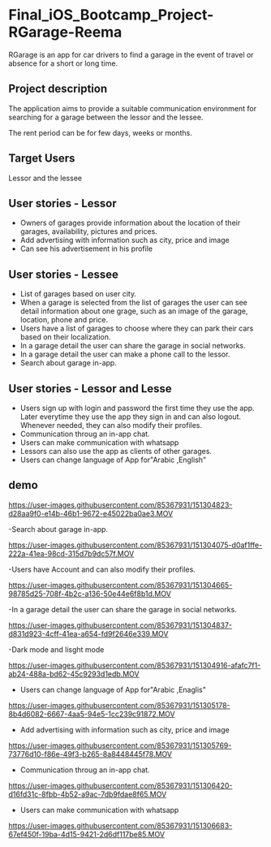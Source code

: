 # Final_iOS_Bootcamp_Project-RGarage-Reema
RGarage is an app for car drivers to find a garage in the event of travel or absence for a short or long time.

## Project description
The application aims to provide a suitable communication environment for searching for a garage between the lessor and the lessee. 

The rent period can be for few days, weeks or months.


## Target Users
Lessor and the lessee


## User stories - Lessor
   - Owners of garages provide information about the location of their garages, availability, pictures and prices.
   - Add advertising with information such as city, price and image
   - Can see his advertisement in his profile 


## User stories - Lessee
   - List of garages based on user city.
   - When a garage is selected from the list of garages the user can see detail information about one grage, such as an image of the garage, location, phone and price.
   - Users have a list of garages to choose where they can park their cars based on their localization.
   - In a garage detail the user can share the garage in social networks.
   - In a garage detail the user can make a phone call to the lessor.
   - Search about garage in-app.

## User stories - Lessor and Lesse
   - Users sign up with login and password the first time they use the app. Later everytime they use the app they sign in and can also logout. Whenever needed, they can also modify their profiles.
   - Communication throug an in-app chat.
   - Users can make communication with whatsapp
   - Lessors can also use the app as clients of other garages.
  - Users can change language of App for"Arabic ,English"

## demo

https://user-images.githubusercontent.com/85367931/151304823-d28aa9f0-e14b-46b1-9672-e45022ba0ae3.MOV

-Search about garage in-app.

https://user-images.githubusercontent.com/85367931/151304075-d0af1ffe-222a-41ea-98cd-315d7b9dc57f.MOV

-Users have Account and can also modify their profiles.

https://user-images.githubusercontent.com/85367931/151304665-98785d25-708f-4b2c-a136-50e44e6f8b1d.MOV

-In a garage detail the user can share the garage in social networks.

https://user-images.githubusercontent.com/85367931/151304837-d831d923-4cff-41ea-a654-fd9f2646e339.MOV

-Dark mode and lisght mode 

https://user-images.githubusercontent.com/85367931/151304916-afafc7f1-ab24-488a-bd62-45c9293d1edb.MOV

- Users can change language of App for"Arabic ,Enaglis"

https://user-images.githubusercontent.com/85367931/151305178-8b4d6082-6667-4aa5-94e5-1cc239c91872.MOV

- Add advertising with information such as city, price and image

https://user-images.githubusercontent.com/85367931/151305769-73776d10-f86e-49f3-b265-8a8448445f78.MOV

 - Communication throug an in-app chat.
 
https://user-images.githubusercontent.com/85367931/151306420-d16fd31c-8fbb-4b52-a9ac-7db9fdae8f65.MOV

- Users can make communication with whatsapp

https://user-images.githubusercontent.com/85367931/151306683-67ef450f-19ba-4d15-9421-2d6df117be85.MOV





